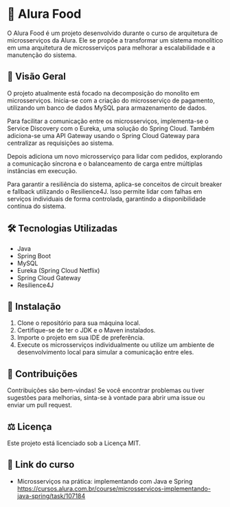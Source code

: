 # 📝 Alura Food

O Alura Food é um projeto desenvolvido durante o curso de arquitetura de microsserviços da Alura.
Ele se propõe a transformar um sistema monolítico em uma arquitetura de microsserviços para melhorar a escalabilidade e a manutenção do sistema.

## 📒 Visão Geral 

O projeto atualmente está focado na decomposição do monolito em microsserviços. Inicia-se com a criação do microsserviço de pagamento, utilizando um banco de dados MySQL para armazenamento de dados.

Para facilitar a comunicação entre os microsserviços, implementa-se o Service Discovery com o Eureka, uma solução do Spring Cloud. Também adiciona-se uma API Gateway usando o Spring Cloud Gateway para centralizar as requisições ao sistema.

Depois adiciona um novo microsserviço para lidar com pedidos, explorando a comunicação síncrona e o balanceamento de carga entre múltiplas instâncias em execução.

Para garantir a resiliência do sistema, aplica-se conceitos de circuit breaker e fallback utilizando o Resilience4J. Isso  permite lidar com falhas em serviços individuais de forma controlada, garantindo a disponibilidade contínua do sistema.

## 🛠️ Tecnologias Utilizadas

- Java
- Spring Boot
- MySQL
- Eureka (Spring Cloud Netflix)
- Spring Cloud Gateway
- Resilience4J


## 📜 Instalação

1. Clone o repositório para sua máquina local.
2. Certifique-se de ter o JDK e o Maven instalados.
3. Importe o projeto em sua IDE de preferência.
4. Execute os microsserviços individualmente ou utilize um ambiente de desenvolvimento local para simular a comunicação entre eles.

## 🤝 Contribuições
Contribuições são bem-vindas! Se você encontrar problemas ou tiver sugestões para melhorias, sinta-se à vontade para abrir uma issue ou enviar um pull request.

## ⚖️ Licença
Este projeto está licenciado sob a Licença MIT.

## 🔗 Link do curso 

- Microsserviços na prática: implementando com Java e Spring
https://cursos.alura.com.br/course/microsservicos-implementando-java-spring/task/107184
 
 
